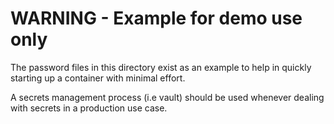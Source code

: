 # WARNING - Example for demo use only

The password files in this directory exist as an example to help in
quickly starting up a container with minimal effort.

A secrets management process (i.e vault) should be used whenever dealing
with secrets in a production use case.
